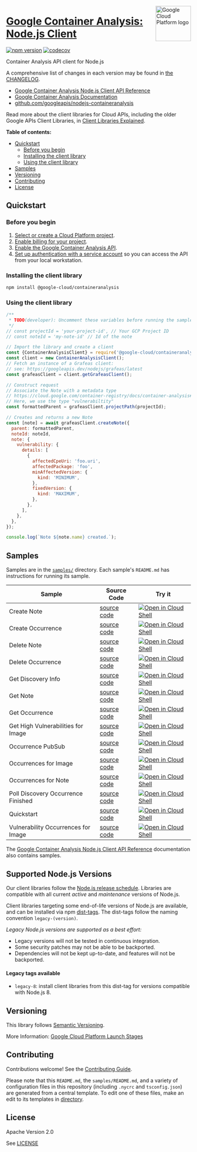 [//]: # "This README.md file is auto-generated, all changes to this file will be lost."
[//]: # "To regenerate it, use `python -m synthtool`."
<img src="https://avatars2.githubusercontent.com/u/2810941?v=3&s=96" alt="Google Cloud Platform logo" title="Google Cloud Platform" align="right" height="96" width="96"/>

# [Google Container Analysis: Node.js Client](https://github.com/googleapis/nodejs-containeranalysis)


[![npm version](https://img.shields.io/npm/v/@google-cloud/containeranalysis.svg)](https://www.npmjs.org/package/@google-cloud/containeranalysis)
[![codecov](https://img.shields.io/codecov/c/github/googleapis/nodejs-containeranalysis/main.svg?style=flat)](https://codecov.io/gh/googleapis/nodejs-containeranalysis)




Container Analysis API client for Node.js


A comprehensive list of changes in each version may be found in
[the CHANGELOG](https://github.com/googleapis/nodejs-containeranalysis/blob/main/CHANGELOG.md).

* [Google Container Analysis Node.js Client API Reference][client-docs]
* [Google Container Analysis Documentation][product-docs]
* [github.com/googleapis/nodejs-containeranalysis](https://github.com/googleapis/nodejs-containeranalysis)

Read more about the client libraries for Cloud APIs, including the older
Google APIs Client Libraries, in [Client Libraries Explained][explained].

[explained]: https://cloud.google.com/apis/docs/client-libraries-explained

**Table of contents:**


* [Quickstart](#quickstart)
  * [Before you begin](#before-you-begin)
  * [Installing the client library](#installing-the-client-library)
  * [Using the client library](#using-the-client-library)
* [Samples](#samples)
* [Versioning](#versioning)
* [Contributing](#contributing)
* [License](#license)

## Quickstart

### Before you begin

1.  [Select or create a Cloud Platform project][projects].
1.  [Enable billing for your project][billing].
1.  [Enable the Google Container Analysis API][enable_api].
1.  [Set up authentication with a service account][auth] so you can access the
    API from your local workstation.

### Installing the client library

```bash
npm install @google-cloud/containeranalysis
```


### Using the client library

```javascript
/**
 * TODO(developer): Uncomment these variables before running the sample
 */
// const projectId = 'your-project-id', // Your GCP Project ID
// const noteId = 'my-note-id' // Id of the note

// Import the library and create a client
const {ContainerAnalysisClient} = require('@google-cloud/containeranalysis');
const client = new ContainerAnalysisClient();
// Fetch an instance of a Grafeas client:
// see: https://googleapis.dev/nodejs/grafeas/latest
const grafeasClient = client.getGrafeasClient();

// Construct request
// Associate the Note with a metadata type
// https://cloud.google.com/container-registry/docs/container-analysis#supported_metadata_types
// Here, we use the type "vulnerabiltity"
const formattedParent = grafeasClient.projectPath(projectId);

// Creates and returns a new Note
const [note] = await grafeasClient.createNote({
  parent: formattedParent,
  noteId: noteId,
  note: {
    vulnerability: {
      details: [
        {
          affectedCpeUri: 'foo.uri',
          affectedPackage: 'foo',
          minAffectedVersion: {
            kind: 'MINIMUM',
          },
          fixedVersion: {
            kind: 'MAXIMUM',
          },
        },
      ],
    },
  },
});

console.log(`Note ${note.name} created.`);

```



## Samples

Samples are in the [`samples/`](https://github.com/googleapis/nodejs-containeranalysis/tree/main/samples) directory. Each sample's `README.md` has instructions for running its sample.

| Sample                      | Source Code                       | Try it |
| --------------------------- | --------------------------------- | ------ |
| Create Note | [source code](https://github.com/googleapis/nodejs-containeranalysis/blob/main/samples/createNote.js) | [![Open in Cloud Shell][shell_img]](https://console.cloud.google.com/cloudshell/open?git_repo=https://github.com/googleapis/nodejs-containeranalysis&page=editor&open_in_editor=samples/createNote.js,samples/README.md) |
| Create Occurrence | [source code](https://github.com/googleapis/nodejs-containeranalysis/blob/main/samples/createOccurrence.js) | [![Open in Cloud Shell][shell_img]](https://console.cloud.google.com/cloudshell/open?git_repo=https://github.com/googleapis/nodejs-containeranalysis&page=editor&open_in_editor=samples/createOccurrence.js,samples/README.md) |
| Delete Note | [source code](https://github.com/googleapis/nodejs-containeranalysis/blob/main/samples/deleteNote.js) | [![Open in Cloud Shell][shell_img]](https://console.cloud.google.com/cloudshell/open?git_repo=https://github.com/googleapis/nodejs-containeranalysis&page=editor&open_in_editor=samples/deleteNote.js,samples/README.md) |
| Delete Occurrence | [source code](https://github.com/googleapis/nodejs-containeranalysis/blob/main/samples/deleteOccurrence.js) | [![Open in Cloud Shell][shell_img]](https://console.cloud.google.com/cloudshell/open?git_repo=https://github.com/googleapis/nodejs-containeranalysis&page=editor&open_in_editor=samples/deleteOccurrence.js,samples/README.md) |
| Get Discovery Info | [source code](https://github.com/googleapis/nodejs-containeranalysis/blob/main/samples/getDiscoveryInfo.js) | [![Open in Cloud Shell][shell_img]](https://console.cloud.google.com/cloudshell/open?git_repo=https://github.com/googleapis/nodejs-containeranalysis&page=editor&open_in_editor=samples/getDiscoveryInfo.js,samples/README.md) |
| Get Note | [source code](https://github.com/googleapis/nodejs-containeranalysis/blob/main/samples/getNote.js) | [![Open in Cloud Shell][shell_img]](https://console.cloud.google.com/cloudshell/open?git_repo=https://github.com/googleapis/nodejs-containeranalysis&page=editor&open_in_editor=samples/getNote.js,samples/README.md) |
| Get Occurrence | [source code](https://github.com/googleapis/nodejs-containeranalysis/blob/main/samples/getOccurrence.js) | [![Open in Cloud Shell][shell_img]](https://console.cloud.google.com/cloudshell/open?git_repo=https://github.com/googleapis/nodejs-containeranalysis&page=editor&open_in_editor=samples/getOccurrence.js,samples/README.md) |
| Get High Vulnerabilities for Image | [source code](https://github.com/googleapis/nodejs-containeranalysis/blob/main/samples/highVulnerabilitiesForImage.js) | [![Open in Cloud Shell][shell_img]](https://console.cloud.google.com/cloudshell/open?git_repo=https://github.com/googleapis/nodejs-containeranalysis&page=editor&open_in_editor=samples/highVulnerabilitiesForImage.js,samples/README.md) |
| Occurrence PubSub | [source code](https://github.com/googleapis/nodejs-containeranalysis/blob/main/samples/occurrencePubSub.js) | [![Open in Cloud Shell][shell_img]](https://console.cloud.google.com/cloudshell/open?git_repo=https://github.com/googleapis/nodejs-containeranalysis&page=editor&open_in_editor=samples/occurrencePubSub.js,samples/README.md) |
| Occurrences for Image | [source code](https://github.com/googleapis/nodejs-containeranalysis/blob/main/samples/occurrencesForImage.js) | [![Open in Cloud Shell][shell_img]](https://console.cloud.google.com/cloudshell/open?git_repo=https://github.com/googleapis/nodejs-containeranalysis&page=editor&open_in_editor=samples/occurrencesForImage.js,samples/README.md) |
| Occurrences for Note | [source code](https://github.com/googleapis/nodejs-containeranalysis/blob/main/samples/occurrencesForNote.js) | [![Open in Cloud Shell][shell_img]](https://console.cloud.google.com/cloudshell/open?git_repo=https://github.com/googleapis/nodejs-containeranalysis&page=editor&open_in_editor=samples/occurrencesForNote.js,samples/README.md) |
| Poll Discovery Occurrence Finished | [source code](https://github.com/googleapis/nodejs-containeranalysis/blob/main/samples/pollDiscoveryOccurrenceFinished.js) | [![Open in Cloud Shell][shell_img]](https://console.cloud.google.com/cloudshell/open?git_repo=https://github.com/googleapis/nodejs-containeranalysis&page=editor&open_in_editor=samples/pollDiscoveryOccurrenceFinished.js,samples/README.md) |
| Quickstart | [source code](https://github.com/googleapis/nodejs-containeranalysis/blob/main/samples/quickstart.js) | [![Open in Cloud Shell][shell_img]](https://console.cloud.google.com/cloudshell/open?git_repo=https://github.com/googleapis/nodejs-containeranalysis&page=editor&open_in_editor=samples/quickstart.js,samples/README.md) |
| Vulnerability Occurrences for Image | [source code](https://github.com/googleapis/nodejs-containeranalysis/blob/main/samples/vulnerabilityOccurrencesForImage.js) | [![Open in Cloud Shell][shell_img]](https://console.cloud.google.com/cloudshell/open?git_repo=https://github.com/googleapis/nodejs-containeranalysis&page=editor&open_in_editor=samples/vulnerabilityOccurrencesForImage.js,samples/README.md) |



The [Google Container Analysis Node.js Client API Reference][client-docs] documentation
also contains samples.

## Supported Node.js Versions

Our client libraries follow the [Node.js release schedule](https://nodejs.org/en/about/releases/).
Libraries are compatible with all current _active_ and _maintenance_ versions of
Node.js.

Client libraries targeting some end-of-life versions of Node.js are available, and
can be installed via npm [dist-tags](https://docs.npmjs.com/cli/dist-tag).
The dist-tags follow the naming convention `legacy-(version)`.

_Legacy Node.js versions are supported as a best effort:_

* Legacy versions will not be tested in continuous integration.
* Some security patches may not be able to be backported.
* Dependencies will not be kept up-to-date, and features will not be backported.

#### Legacy tags available

* `legacy-8`: install client libraries from this dist-tag for versions
  compatible with Node.js 8.

## Versioning

This library follows [Semantic Versioning](http://semver.org/).








More Information: [Google Cloud Platform Launch Stages][launch_stages]

[launch_stages]: https://cloud.google.com/terms/launch-stages

## Contributing

Contributions welcome! See the [Contributing Guide](https://github.com/googleapis/nodejs-containeranalysis/blob/main/CONTRIBUTING.md).

Please note that this `README.md`, the `samples/README.md`,
and a variety of configuration files in this repository (including `.nycrc` and `tsconfig.json`)
are generated from a central template. To edit one of these files, make an edit
to its templates in
[directory](https://github.com/googleapis/synthtool).

## License

Apache Version 2.0

See [LICENSE](https://github.com/googleapis/nodejs-containeranalysis/blob/main/LICENSE)

[client-docs]: https://cloud.google.com/nodejs/docs/reference/containeranalysis/latest
[product-docs]: https://cloud.google.com/container-registry/docs/container-analysis
[shell_img]: https://gstatic.com/cloudssh/images/open-btn.png
[projects]: https://console.cloud.google.com/project
[billing]: https://support.google.com/cloud/answer/6293499#enable-billing
[enable_api]: https://console.cloud.google.com/flows/enableapi?apiid=containeranalysis.googleapis.com
[auth]: https://cloud.google.com/docs/authentication/getting-started
